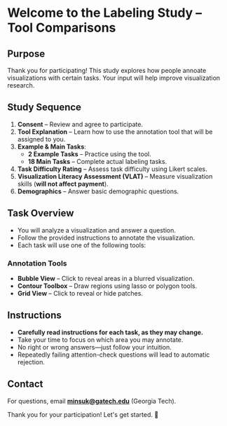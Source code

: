 # Welcome to the Labeling Study – Tool Comparisons  

## Purpose  
Thank you for participating! This study explores how people annoate visualizations with certain tasks. Your input will help improve visualization research.  

## Study Sequence  

1. **Consent** – Review and agree to participate.  
2. **Tool Explanation** – Learn how to use the annotation tool that will be assigned to you.  
3. **Example & Main Tasks**:  
   - **2 Example Tasks** – Practice using the tool.  
   - **18 Main Tasks** – Complete actual labeling tasks.  
4. **Task Difficulty Rating** – Assess task difficulty using Likert scales.  
5. **Visualization Literacy Assessment (VLAT)** – Measure visualization skills (**will not affect payment**).  
6. **Demographics** – Answer basic demographic questions.  

## Task Overview  

- You will analyze a visualization and answer a question.  
- Follow the provided instructions to annotate the visualization.  
- Each task will use one of the following tools:  

### Annotation Tools  
- **Bubble View** – Click to reveal areas in a blurred visualization.  
- **Contour Toolbox** – Draw regions using lasso or polygon tools.  
- **Grid View** – Click to reveal or hide patches.  

## Instructions  

- **Carefully read instructions for each task, as they may change.**
- Take your time to focus on which area you may annotate.  
- No right or wrong answers—just follow your intuition.  
- Repeatedly failing attention-check questions will lead to automatic rejection.  

## Contact  
For questions, email **minsuk@gatech.edu** (Georgia Tech).  

Thank you for your participation! Let's get started. 🚀  
